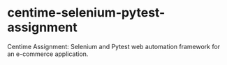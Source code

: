 # centime-selenium-pytest-assignment
Centime Assignment: Selenium and Pytest web automation framework for an e-commerce application.
